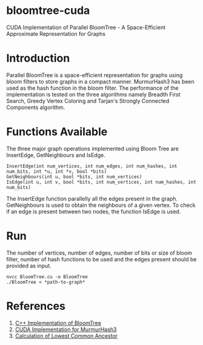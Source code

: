 # bloomtree-cuda
CUDA Implementation of Parallel BloomTree - A Space-Efficient Approximate Representation for Graphs 

# Introduction
Parallel BloomTree is a space-efficient representation for graphs using bloom filters to store graphs in a compact
manner. MurmurHash3 has been used as the hash function in the bloom filter. The performance of the implementation is tested on the three algorithms
namely Breadth First Search, Greedy Vertex Coloring and Tarjan's Strongly Connected Components algorithm.

# Functions Available
The three major graph operations implemented using Bloom Tree are InsertEdge, GetNeighbours and IsEdge. 
```
InsertEdge(int num_vertices, int num_edges, int num_hashes, int num_bits, int *u, int *v, bool *bits)
GetNeighbours(int u, bool *bits, int num_vertices)
IsEdge(int u, int v, bool *bits, int num_vertices, int num_hashes, int num_bits)
```
The InsertEdge function parallelly all the edges present in the graph. GetNeighbours is used to obtain the neighbours of a given vertex. To check if an edge is present between two nodes, the function IsEdge is used.

# Run

The number of vertices, number of edges, number of bits or size of bloom filter, number of hash functions to be used and the edges present should be provided as input.

```
nvcc BloomTree.cu -o BloomTree
./BloomTree < *path-to-graph*
```

# References
1. [C++ Implementation of BloomTree](https://github.com/Kavitha-G/bloomtree) <br>
2. [CUDA Implementation for MurmurHash3](https://github.com/armon/cuda-hll) <br>
3. [Calculation of Lowest Common Ancestor](https://www.researchgate.net/publication/295186423_Properties_of_the_Lowest_Common_Ancestor_in_a_Complete_Binary_Tree)
